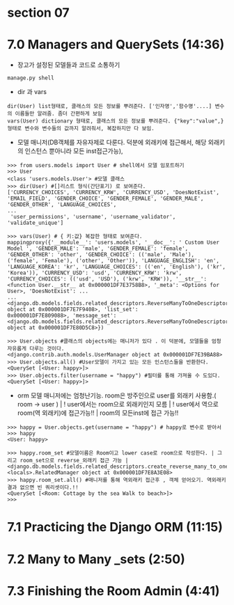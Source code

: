 # section 07

# 7.0 Managers and QuerySets (14:36)

- 장고가 설정된 모델들과 코드로 소통하기

```
manage.py shell
```

- dir 과 vars

```
dir(User) list형태로, 클래스의 모든 정보를 뿌려준다. ['인자명','함수명'....] 변수의 이름들만 알려줌. 좀더 간편하게 보임
vars(User) dictionary 형태로, 클래스의 모든 정보를 뿌려준다. {"key":"value",}형태로 변수와 변수들의 값까지 알려줘서, 복잡하지만 다 보임.
```

- 모델 매니저(DB객체를 자유자제로 다룬다. 덕분에 외래키에 접근해서, 해당 외래키의 인스턴스 뿐아니라 모든 inst접근가능),

```
>>> from users.models import User # shell에서 모델 임포트하기
>>> User
<class 'users.models.User'> #모델 클래스
>>> dir(User) #[]리스트 형식(간단표기) 로 보여준다.
['CURRENCY_CHOICES', 'CURRENCY_KRW', 'CURRENCY_USD', 'DoesNotExist', 'EMAIL_FIELD', 'GENDER_CHOICE', 'GENDER_FEMALE', 'GENDER_MALE', 'GENDER_OTHER', 'LANGUAGE_CHOICES',
...
 'user_permissions', 'username', 'username_validator', 'validate_unique']
```

```
>>> vars(User) # { 키:값} 복잡한 형태로 보여준다.
mappingproxy({'__module__': 'users.models', '__doc__': ' Custom User Model ', 'GENDER_MALE': 'male', 'GENDER_FEMALE': 'female', 'GENDER_OTHER': 'other', 'GENDER_CHOICE': (('male', 'Male'), ('female', 'Female'), ('other', 'Other')), 'LANGUAGE_ENGLISH': 'en', 'LANGUAGE_KOREA': 'kr', 'LANGUAGE_CHOICES': (('en', 'English'), ('kr', 'Korea')), 'CURRENCY_USD': 'usd', 'CURRENCY_KRW': 'krw', 'CURRENCY_CHOICES': (('usd', 'USD'), ('krw', 'KRW')), '__str__': <function User.__str__ at 0x000001DF7E3758B8>, '_meta': <Options for User>, 'DoesNotExist': ...
...
<django.db.models.fields.related_descriptors.ReverseManyToOneDescriptor object at 0x000001DF7E7F9408>, 'list_set':
0x000001DF7E809088>, 'message_set': <django.db.models.fields.related_descriptors.ReverseManyToOneDescriptor object at 0x000001DF7E80D5C8>})
```

```
>>> User.objects #클래스의 objects에는 매니저가 있다 . 이 덕분에, 모델들을 엄청 자유롭게 다루는 것이다.
<django.contrib.auth.models.UserManager object at 0x000001DF7E39BA88>
>>> User.objects.all() #User모델이 가지고 있는 모든 인스턴스들을 반환한다.
<QuerySet [<User: happy>]>
>>> User.objects.filter(username = "happy") #필터를 통해 가져올 수 도있다.
<QuerySet [<User: happy>]>
```

- orm 모델 매니저에는 엄청난기능. room은 방주인으로 user를 외래키 사용함.( room -> user ) | ! user에서는 room으로 외래키인지 모름 | ! user에서 역으로 room(역 외래키)에 접근가능!! | room의 모든inst에 접근 가능!!

```
>>> happy = User.objects.get(username = "happy") # happy로 변수로 받아서
>>> happy
<User: happy>

>>> happy.room_set #모델이름은 Room이고 lower case로 room으로 작성한다. | 그리고 room_set으로 reverse_외래키 접근 가능 |
<django.db.models.fields.related_descriptors.create_reverse_many_to_one_manager.<locals>.RelatedManager object at 0x000001DF7E8A3E08>
>>> happy.room_set.all() #매니저를 통해 역외래키 접근후 , 객체 얻어오기. 역외래키 결과 없으면 빈 쿼리셋이다.!!
<QuerySet [<Room: Cottage by the sea Walk to beach>]>
>>>
```

# 7.1 Practicing the Django ORM (11:15)

# 7.2 Many to Many \_sets (2:50)

# 7.3 Finishing the Room Admin (4:41)
